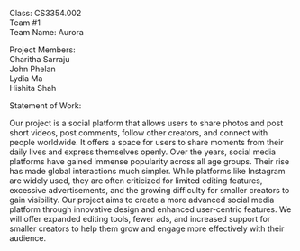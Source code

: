 Class: CS3354.002  
Team #1  
Team Name: Aurora  

Project Members:  
Charitha Sarraju  
John Phelan  
Lydia Ma  
Hishita Shah

Statement of Work:  

Our project is a social platform that allows users to share photos and post short videos, post comments, follow other creators, and connect with people worldwide. It offers a space for users to share moments from their daily lives and express themselves openly. Over the years, social media platforms have gained immense popularity across all age groups. Their rise has made global interactions much simpler. While platforms like Instagram are widely used, they are often criticized for limited editing features, excessive advertisements, and the growing difficulty for smaller creators to gain visibility. Our project aims to create a more advanced social media platform through innovative design and enhanced user-centric features. We will offer expanded editing tools, fewer ads, and increased support for smaller creators to help them grow and engage more effectively with their audience.
